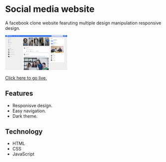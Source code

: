 # Social media website
A facebook clone website fearuting multiple design manipulation responsive design.

<img src="https://github.com/sajal9922/My-portfolio/blob/main/Images/social-book-image.png" alt="drawing" style="width:200px;"/>

[Click here to go live.](https://sajal9922.github.io/socila_book/)
## Features
* Responisve design.
* Easy navigation.
* Dark theme.

## Technology
* HTML
* CSS
* JavaScript
